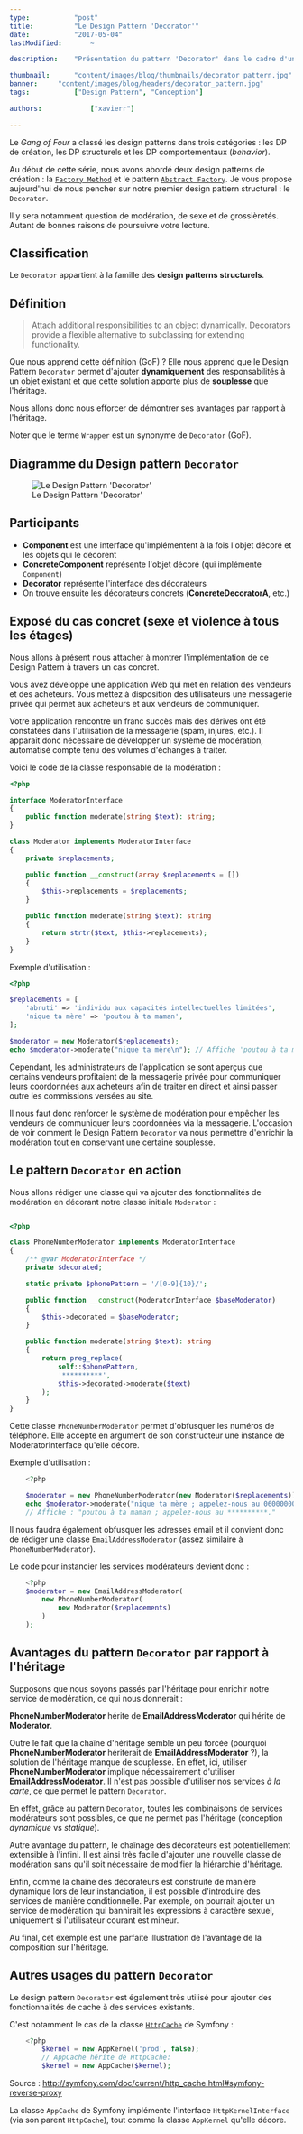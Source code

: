 ```yaml
---
type:           "post"
title:          "Le Design Pattern 'Decorator'"
date:           "2017-05-04"
lastModified:       ~

description:    "Présentation du pattern 'Decorator' dans le cadre d'une série consacrée aux Design Patterns"

thumbnail:      "content/images/blog/thumbnails/decorator_pattern.jpg"
banner:     "content/images/blog/headers/decorator_pattern.jpg"
tags:           ["Design Pattern", "Conception"]

authors:            ["xavierr"]

---
```


Le _Gang of Four_ a classé les design patterns dans trois catégories : les DP de création, les DP structurels et les DP comportementaux (_behavior_).

Au début de cette série, nous avons abordé deux design patterns de création : la [`Factory Method`](./design-pattern-factory-method.md) et le pattern [`Abstract Factory`](./design-pattern-abstract-factory.md). Je vous propose aujourd'hui de nous pencher sur notre premier design pattern structurel : le `Decorator`.

Il y sera notamment question de modération, de sexe et de grossièretés. Autant de bonnes raisons de poursuivre votre lecture.

## Classification

Le `Decorator` appartient à la famille des __design patterns structurels__.

## Définition

> Attach additional responsibilities to an object dynamically. Decorators provide a flexible alternative to subclassing for extending functionality.

Que nous apprend cette définition (GoF) ? Elle nous apprend que le Design Pattern `Decorator` permet d'ajouter __dynamiquement__ des responsabilités à un objet existant et que cette solution apporte plus de __souplesse__ que l'héritage.

Nous allons donc nous efforcer de démontrer ses avantages par rapport à l'héritage.

Noter que le terme `Wrapper` est un synonyme de `Decorator` (GoF).

## Diagramme du Design pattern `Decorator`

<figure>
    <img src="content/images/blog/design-pattern/structural-decorator.jpg" alt="Le Design Pattern 'Decorator'">
    <figcaption>
      <span class="figure__legend">Le Design Pattern 'Decorator'</span>
    </figcaption>
</figure>

## Participants

* __Component__ est une interface qu'implémentent à la fois l'objet décoré et les objets qui le décorent
* __ConcreteComponent__ représente l'objet décoré (qui implémente `Component`)
* __Decorator__ représente l'interface des décorateurs
* On trouve ensuite les décorateurs concrets (__ConcreteDecoratorA__, etc.)

## Exposé du cas concret (sexe et violence à tous les étages)

Nous allons à présent nous attacher à montrer l'implémentation de ce Design Pattern à travers un cas concret.

Vous avez développé une application Web qui met en relation des vendeurs et des acheteurs. Vous mettez à disposition des utilisateurs une messagerie privée qui permet aux acheteurs et aux vendeurs de communiquer.

Votre application rencontre un franc succès mais des dérives ont été constatées dans l'utilisation de la messagerie (spam, injures, etc.). Il apparaît donc nécessaire de développer un système de modération, automatisé compte tenu des volumes d'échanges à traiter.

Voici le code de la classe responsable de la modération :

```php
<?php

interface ModeratorInterface
{
    public function moderate(string $text): string;
}

class Moderator implements ModeratorInterface
{
    private $replacements;

    public function __construct(array $replacements = [])
    {
        $this->replacements = $replacements;
    }

    public function moderate(string $text): string
    {
        return strtr($text, $this->replacements);
    }
}

```

Exemple d'utilisation :

```php
<?php

$replacements = [
    'abruti' => 'individu aux capacités intellectuelles limitées',
    'nique ta mère' => 'poutou à ta maman',
];

$moderator = new Moderator($replacements);
echo $moderator->moderate("nique ta mère\n"); // Affiche 'poutou à ta maman'

```

Cependant, les administrateurs de l'application se sont aperçus que certains vendeurs profitaient de la messagerie privée pour communiquer leurs coordonnées aux acheteurs afin de traiter en direct et ainsi passer outre les commissions versées au site.

Il nous faut donc renforcer le système de modération pour empêcher les vendeurs de communiquer leurs coordonnées via la messagerie. L'occasion de voir comment le Design Pattern `Decorator` va nous permettre d'enrichir la modération tout en conservant une certaine souplesse.

## Le pattern `Decorator` en action

Nous allons rédiger une classe qui va ajouter des fonctionnalités de modération en décorant notre classe initiale `Moderator` :

```php

<?php

class PhoneNumberModerator implements ModeratorInterface
{
    /** @var ModeratorInterface */
    private $decorated;

    static private $phonePattern = '/[0-9]{10}/';

    public function __construct(ModeratorInterface $baseModerator)
    {
        $this->decorated = $baseModerator;
    }

    public function moderate(string $text): string
    {
        return preg_replace(
            self::$phonePattern,
            '**********',
            $this->decorated->moderate($text)
        );
    }
}
```

Cette classe `PhoneNumberModerator` permet d'obfusquer les numéros de téléphone. Elle accepte en argument de son constructeur une instance de ModeratorInterface qu'elle décore.

Exemple d'utilisation :

```php
    <?php

    $moderator = new PhoneNumberModerator(new Moderator($replacements));
    echo $moderator->moderate("nique ta mère ; appelez-nous au 0600000000.\n");
    // Affiche : "poutou à ta maman ; appelez-nous au **********."

```

Il nous faudra également obfusquer les adresses email et il convient donc de rédiger une classe `EmailAddressModerator` (assez similaire à `PhoneNumberModerator`).

Le code pour instancier les services modérateurs devient donc :

```php
    <?php
    $moderator = new EmailAddressModerator(
        new PhoneNumberModerator(
            new Moderator($replacements)
        )
    );
```

## Avantages du pattern `Decorator` par rapport à l'héritage

Supposons que nous soyons passés par l'héritage pour enrichir notre service de modération, ce qui nous donnerait :

__PhoneNumberModerator__ hérite de __EmailAddressModerator__ qui hérite de __Moderator__.

Outre le fait que la chaîne d'héritage semble un peu forcée (pourquoi __PhoneNumberModerator__ hériterait de __EmailAddressModerator__ ?), la solution de l'héritage manque de souplesse. En effet, ici, utiliser __PhoneNumberModerator__ implique nécessairement d'utiliser __EmailAddressModerator__. Il n'est pas possible d'utiliser nos services _à la carte_, ce que permet le pattern `Decorator`.

En effet, grâce au pattern `Decorator`, toutes les combinaisons de services modérateurs sont possibles, ce que ne permet pas l'héritage (conception _dynamique_ vs _statique_).

Autre avantage du pattern, le chaînage des décorateurs est potentiellement extensible à l'infini. Il est ainsi très facile d'ajouter une nouvelle classe de modération sans qu'il soit nécessaire de modifier la hiérarchie d'héritage.

Enfin, comme la chaîne des décorateurs est construite de manière dynamique lors de leur instanciation, il est possible d'introduire des services de manière conditionnelle. Par exemple, on pourrait ajouter un service de modération qui bannirait les expressions à caractère sexuel, uniquement si l'utilisateur courant est mineur.

Au final, cet exemple est une parfaite illustration de l'avantage de la composition sur l'héritage.

## Autres usages du pattern `Decorator`

Le design pattern `Decorator` est également très utilisé pour ajouter des fonctionnalités de cache à des services existants.

C'est notamment le cas de la classe [`HttpCache`](https://github.com/symfony/symfony/blob/master/src/Symfony/Component/HttpKernel/HttpCache/HttpCache.php) de Symfony :

```php
    <?php
        $kernel = new AppKernel('prod', false);
        // AppCache hérite de HttpCache:
        $kernel = new AppCache($kernel);
```

Source : http://symfony.com/doc/current/http_cache.html#symfony-reverse-proxy

La classe `AppCache` de Symfony implémente l'interface `HttpKernelInterface` (via son parent `HttpCache`), tout comme la classe `AppKernel` qu'elle décore.
